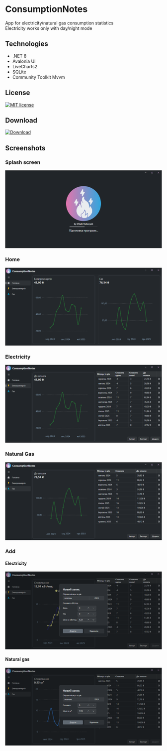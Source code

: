 # ConsumptionNotes

App for electricity/natural gas consumption statistics <br/>
Electricity works only with day/night mode <br/>

## Technologies
- .NET 8
- Avalonia UI
- LiveCharts2
- SQLite
- Community Toolkit Mvvm

## License
[![MIT license](https://img.shields.io/badge/License-MIT-green.svg)](https://github.com/VitaliiVoitovych/ConsumptionNotes/blob/master/LICENSE.txt)

## Download
[![Download](https://img.shields.io/badge/Download-238636)](https://img.shields.io/badge/just%20the%20message-8A2BE2)

## Screenshots
### Splash screen
<img src="/Screenshots/splash-screen.png">

### Home
<img src="/Screenshots/home-view.png">

### Electricity
<img src="/Screenshots/electricity-view.png">

### Natural Gas
<img src="/Screenshots/natural-gas-view.png">

### Add
#### Electricity
<img src="/Screenshots/electricity-add-dialog.png">

#### Natural gas
<img src="/Screenshots/natural-gas-add-dialog.png">